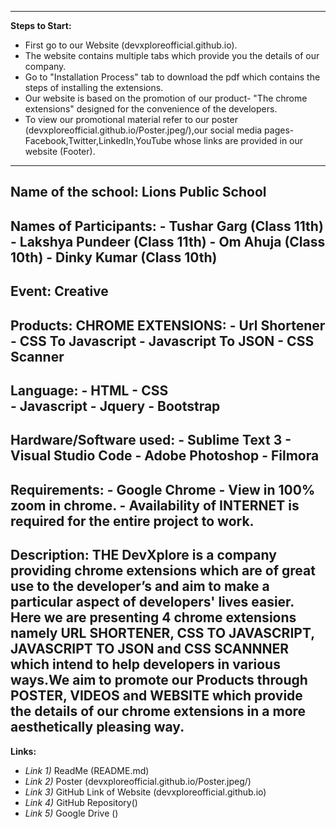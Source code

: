 
---
**Steps to Start:**
* First go to our Website (devxploreofficial.github.io).
* The website contains multiple tabs which provide you the details of our company.
* Go to "Installation Process" tab to download the pdf which contains the steps of installing the extensions.
* Our website is based on the promotion of our product- "The chrome extensions" designed for the convenience of the developers.
* To view our promotional material refer to our poster (devxploreofficial.github.io/Poster.jpeg/),our social media pages-Facebook,Twitter,LinkedIn,YouTube whose links are provided in our website (Footer). 
---
**Name of the school:**        Lions Public School
---
**Names of Participants:**   - Tushar Garg (Class 11th)
                             - Lakshya Pundeer (Class 11th) 
                             - Om Ahuja (Class 10th)
                             - Dinky Kumar (Class 10th)
---
**Event:**                   Creative
---
**Products:**                **CHROME EXTENSIONS:**
                             - Url Shortener
                             - CSS To Javascript
                             - Javascript To JSON
                             - CSS Scanner
---
**Language:**                - HTML
                             - CSS                   
                             - Javascript
                             - Jquery
                             - Bootstrap
---
**Hardware/Software used:**  - Sublime Text 3
                             - Visual Studio Code
                             - Adobe Photoshop
                             - Filmora
---
**Requirements:**            - Google Chrome
                             - View in 100% zoom in chrome.
                             - Availability of INTERNET is required for the entire project to work.
---
**Description:**
THE DevXplore is a company providing chrome extensions which are of great use to the developer’s and aim to make a particular aspect of developers' lives easier. Here we are presenting 4 chrome extensions namely URL SHORTENER, CSS TO JAVASCRIPT, JAVASCRIPT TO JSON and CSS SCANNNER which intend to help developers in various ways.We aim to promote our Products through POSTER, VIDEOS and WEBSITE which provide the details of our chrome extensions in a more aesthetically pleasing way.
---
**Links:**
* *Link 1)* ReadMe (README.md)
* *Link 2)* Poster (devxploreofficial.github.io/Poster.jpeg/)
* *Link 3)* GitHub Link of Website (devxploreofficial.github.io)
* *Link 4)* GitHub Repository()
* *Link 5)* Google Drive ()
    